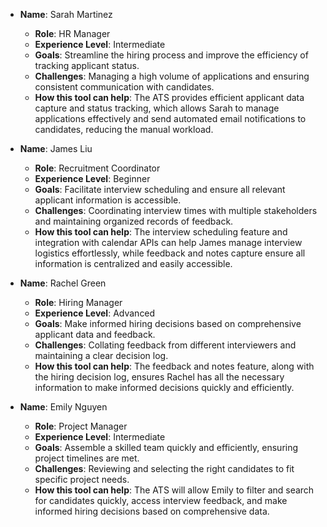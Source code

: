 - **Name**: Sarah Martinez  
  - **Role**: HR Manager  
  - **Experience Level**: Intermediate  
  - **Goals**: Streamline the hiring process and improve the efficiency of tracking applicant status.  
  - **Challenges**: Managing a high volume of applications and ensuring consistent communication with candidates.  
  - **How this tool can help**: The ATS provides efficient applicant data capture and status tracking, which allows Sarah to manage applications effectively and send automated email notifications to candidates, reducing the manual workload.

- **Name**: James Liu  
  - **Role**: Recruitment Coordinator  
  - **Experience Level**: Beginner  
  - **Goals**: Facilitate interview scheduling and ensure all relevant applicant information is accessible.  
  - **Challenges**: Coordinating interview times with multiple stakeholders and maintaining organized records of feedback.  
  - **How this tool can help**: The interview scheduling feature and integration with calendar APIs can help James manage interview logistics effortlessly, while feedback and notes capture ensure all information is centralized and easily accessible.

- **Name**: Rachel Green  
  - **Role**: Hiring Manager  
  - **Experience Level**: Advanced  
  - **Goals**: Make informed hiring decisions based on comprehensive applicant data and feedback.  
  - **Challenges**: Collating feedback from different interviewers and maintaining a clear decision log.  
  - **How this tool can help**: The feedback and notes feature, along with the hiring decision log, ensures Rachel has all the necessary information to make informed decisions quickly and efficiently.

- **Name**: Emily Nguyen  
  - **Role**: Project Manager  
  - **Experience Level**: Intermediate 
  - **Goals**: Assemble a skilled team quickly and efficiently, ensuring project timelines are met.  
  - **Challenges**: Reviewing and selecting the right candidates to fit specific project needs.  
  - **How this tool can help**: The ATS will allow Emily to filter and search for candidates quickly, access interview feedback, and make informed hiring decisions based on comprehensive data.